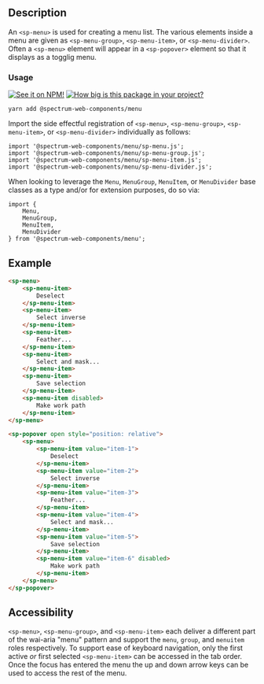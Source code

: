 ## Description

An `<sp-menu>` is used for creating a menu list. The various elements inside a menu are given as `<sp-menu-group>`, `<sp-menu-item>`, or `<sp-menu-divider>`. Often a `<sp-menu>` element will appear in a `<sp-popover>` element so that it displays as a togglig menu.

### Usage

[![See it on NPM!](https://img.shields.io/npm/v/@spectrum-web-components/menu?style=for-the-badge)](https://www.npmjs.com/package/@spectrum-web-components/menu)
[![How big is this package in your project?](https://img.shields.io/bundlephobia/minzip/@spectrum-web-components/menu?style=for-the-badge)](https://bundlephobia.com/result?p=@spectrum-web-components/menu)

```
yarn add @spectrum-web-components/menu
```

Import the side effectful registration of `<sp-menu>`, `<sp-menu-group>`, `<sp-menu-item>`, or `<sp-menu-divider>` individually as follows:

```
import '@spectrum-web-components/menu/sp-menu.js';
import '@spectrum-web-components/menu/sp-menu-group.js';
import '@spectrum-web-components/menu/sp-menu-item.js';
import '@spectrum-web-components/menu/sp-menu-divider.js';
```

When looking to leverage the `Menu`, `MenuGroup`, `MenuItem`, or `MenuDivider` base classes as a type and/or for extension purposes, do so via:

```
import {
    Menu,
    MenuGroup,
    MenuItem,
    MenuDivider
} from '@spectrum-web-components/menu';
```

## Example

<!-- prettier-ignore -->
```html
<sp-menu>
    <sp-menu-item>
        Deselect
    </sp-menu-item>
    <sp-menu-item>
        Select inverse
    </sp-menu-item>
    <sp-menu-item>
        Feather...
    </sp-menu-item>
    <sp-menu-item>
        Select and mask...
    </sp-menu-item>
    <sp-menu-item>
        Save selection
    </sp-menu-item>
    <sp-menu-item disabled>
        Make work path
    </sp-menu-item>
</sp-menu>
```

```html
<sp-popover open style="position: relative">
    <sp-menu>
        <sp-menu-item value="item-1">
            Deselect
        </sp-menu-item>
        <sp-menu-item value="item-2">
            Select inverse
        </sp-menu-item>
        <sp-menu-item value="item-3">
            Feather...
        </sp-menu-item>
        <sp-menu-item value="item-4">
            Select and mask...
        </sp-menu-item>
        <sp-menu-item value="item-5">
            Save selection
        </sp-menu-item>
        <sp-menu-item value="item-6" disabled>
            Make work path
        </sp-menu-item>
    </sp-menu>
</sp-popover>
```

## Accessibility

`<sp-menu>`, `<sp-menu-group>`, and `<sp-menu-item>` each deliver a different part of the wai-aria "menu" pattern and support the `menu`, `group`, and `menuitem` roles respectively. To support ease of keyboard navigation, only the first active _or_ first selected `<sp-menu-item>` can be accessed in the tab order. Once the focus has entered the menu the up and down arrow keys can be used to access the rest of the menu.
